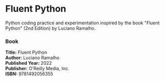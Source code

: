 # Fluent Python

Python coding practice and experimentation inspired by the book "Fluent Python" (2nd Edition) by Luciano Ramalho.

### Book
**Title:** Fluent Python  
**Author:** Luciano Ramalho  
**Published Year:** 2022  
**Publisher:** O'Reilly Media, Inc.  
**ISBN:** 9781492056355  